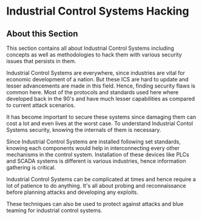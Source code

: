 # Industrial Control Systems Hacking 

## About this Section

This section contains all about Industrial Control Systems including concepts as well as methodologies to hack them with various security issues that persists in them. 

Industrial Control Systems are everywhere, since industries are vital for economic development of a nation. But these ICS are hard to update and lesser advancements are made in this field. Hence, finding security flaws is common here. Most of the protocols and standards used here where developed back in the 90's and have much lesser capabilities as compared to current attack scenarios. 

It has become important to secure these systems since damaging them can cost a lot and even lives at the worst case. To understand Industrial Contol Systems security, knowing the internals of them is necessary. 

Since Industrial Control Systems are installed following set standards, knowing each components would help in interconnecting every other mechanisms in the control system. Installation of these devices like PLCs and SCADA systems is different is various industries, hence information gathering is critical. 

Industrial Control Systems can be complicated at times and hence require a lot of patience to do anything. It's all about probing and reconnaissance before planning attacks and developing any exploits. 

These techniques can also be used to protect against attacks and blue teaming for industrial control systems. 






